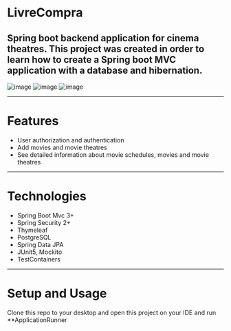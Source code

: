 # LivreCompra
Spring boot backend application for cinema theatres. This project was created in order to learn how to create a Spring boot MVC application with a database and hibernation.
-------------------
![image](https://github.com/nurbq/LivreCompra/assets/106753054/5891689d-f079-4b74-9335-c52fc7d199ef)
![image](https://github.com/nurbq/LivreCompra/assets/106753054/304f45f9-778e-40c4-a294-d956e605c6f9)
![image](https://github.com/nurbq/LivreCompra/assets/106753054/3ef55ceb-b9ce-4105-ae8d-f242b74e174d)

---

# Features
* User authorization and authentication
* Add movies and movie theatres
* See detailed information about movie schedules, movies and movie theatres

--------------------

# Technologies
* Spring Boot Mvc 3+
* Spring Security 2+
* Thymeleaf
* PostgreSQL
* Spring Data JPA
* JUnit5, Mockito
* TestContainers

---------------------

# Setup and Usage
Clone this repo to your desktop and open this project on your IDE and run **ApplicationRunner
